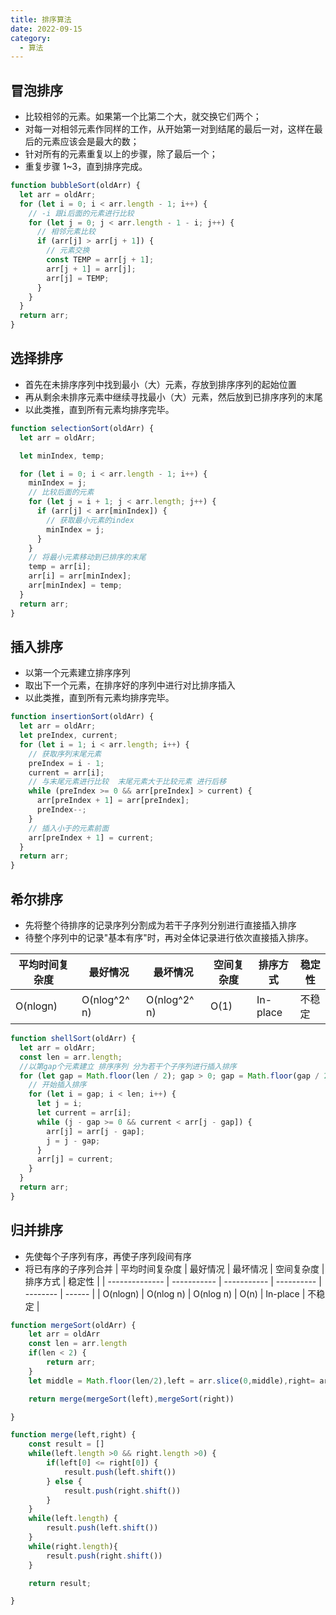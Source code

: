 ```yaml
---
title: 排序算法
date: 2022-09-15
category:
  - 算法
---
```


## 冒泡排序

- 比较相邻的元素。如果第一个比第二个大，就交换它们两个；
- 对每一对相邻元素作同样的工作，从开始第一对到结尾的最后一对，这样在最后的元素应该会是最大的数；
- 针对所有的元素重复以上的步骤，除了最后一个；
- 重复步骤 1~3，直到排序完成。

```js
function bubbleSort(oldArr) {
  let arr = oldArr;
  for (let i = 0; i < arr.length - 1; i++) {
    // -i 跟i后面的元素进行比较
    for (let j = 0; j < arr.length - 1 - i; j++) {
      // 相邻元素比较
      if (arr[j] > arr[j + 1]) {
        // 元素交换
        const TEMP = arr[j + 1];
        arr[j + 1] = arr[j];
        arr[j] = TEMP;
      }
    }
  }
  return arr;
}
```

## 选择排序

- 首先在未排序序列中找到最小（大）元素，存放到排序序列的起始位置
- 再从剩余未排序元素中继续寻找最小（大）元素，然后放到已排序序列的末尾
- 以此类推，直到所有元素均排序完毕。

```js
function selectionSort(oldArr) {
  let arr = oldArr;

  let minIndex, temp;

  for (let i = 0; i < arr.length - 1; i++) {
    minIndex = j;
    // 比较后面的元素
    for (let j = i + 1; j < arr.length; j++) {
      if (arr[j] < arr[minIndex]) {
        // 获取最小元素的index
        minIndex = j;
      }
    }
    // 将最小元素移动到已排序的末尾
    temp = arr[i];
    arr[i] = arr[minIndex];
    arr[minIndex] = temp;
  }
  return arr;
}
```

## 插入排序

- 以第一个元素建立排序序列
- 取出下一个元素，在排序好的序列中进行对比排序插入
- 以此类推，直到所有元素均排序完毕。

```js
function insertionSort(oldArr) {
  let arr = oldArr;
  let preIndex, current;
  for (let i = 1; i < arr.length; i++) {
    // 获取序列末尾元素
    preIndex = i - 1;
    current = arr[i];
    // 与末尾元素进行比较  末尾元素大于比较元素 进行后移
    while (preIndex >= 0 && arr[preIndex] > current) {
      arr[preIndex + 1] = arr[preIndex];
      preIndex--;
    }
    // 插入小于的元素前面
    arr[preIndex + 1] = current;
  }
  return arr;
}
```

## 希尔排序

- 先将整个待排序的记录序列分割成为若干子序列分别进行直接插入排序
- 待整个序列中的记录"基本有序"时，再对全体记录进行依次直接插入排序。

| 平均时间复杂度 | 最好情况    | 最坏情况    | 空间复杂度 | 排序方式 | 稳定性 |
| -------------- | ----------- | ----------- | ---------- | -------- | ------ |
| O(nlogn)       | O(nlog^2^ n) | O(nlog^2^ n) | O(1)       | In-place | 不稳定 |

```js
function shellSort(oldArr) {
  let arr = oldArr;
  const len = arr.length;
  //以第gap个元素建立 排序序列 分为若干个子序列进行插入排序
  for (let gap = Math.floor(len / 2); gap > 0; gap = Math.floor(gap / 2)) {
    // 开始插入排序
    for (let i = gap; i < len; i++) {
      let j = i;
      let current = arr[i];
      while (j - gap >= 0 && current < arr[j - gap]) {
        arr[j] = arr[j - gap];
        j = j - gap;
      }
      arr[j] = current;
    }
  }
  return arr;
}
```

## 归并排序
- 先使每个子序列有序，再使子序列段间有序
- 将已有序的子序列合并
| 平均时间复杂度 | 最好情况    | 最坏情况    | 空间复杂度 | 排序方式 | 稳定性 |
| -------------- | ----------- | ----------- | ---------- | -------- | ------ |
| O(nlogn)       | O(nlog n) | O(nlog n) | O(n)       | In-place | 不稳定 |

```js
function mergeSort(oldArr) {
    let arr = oldArr
    const len = arr.length 
    if(len < 2) {
        return arr;
    }
    let middle = Math.floor(len/2),left = arr.slice(0,middle),right= arr.slice(middle);

    return merge(mergeSort(left),mergeSort(right))

}

function merge(left,right) {
    const result = []
    while(left.length >0 && right.length >0) {
        if(left[0] <= right[0]) {
            result.push(left.shift())
        } else {
            result.push(right.shift())
        }
    }
    while(left.length) {
        result.push(left.shift())
    }
    while(right.length){
        result.push(right.shift())
    }

    return result;

}

```
